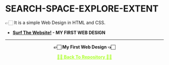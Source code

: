 # SEARCH-SPACE-EXPLORE-EXTENT
 👉🏻 It is a simple Web Design in HTML and CSS.

 - **[Surf The Website!](https://amey-thakur.github.io/SEARCH-SPACE-EXPLORE-EXTENT) - MY FIRST WEB DESIGN**

---

<p align="center"> <b> 👉🏻 My First Web Design 👈🏻 <b> </p>
 
<p align="center"><a href='https://github.com/Amey-Thakur/SEARCH-SPACE-EXPLORE-EXTENT', style='color: greenyellow;'> ✌🏻 Back To Repository ✌🏻</p>
